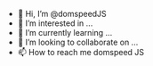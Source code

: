 - 👋 Hi, I’m @domspeedJS
- 👀 I’m interested in ...
- 🌱 I’m currently learning ...
- 💞️ I’m looking to collaborate on ...
- 📫 How to reach me domspeed JS


<!---
domspeedJS/domspeedJS is a ✨ special ✨ repository because its `README.md` (this file) appears on your GitHub profile.
You can click the Preview link to take a look at your changes.
--->
